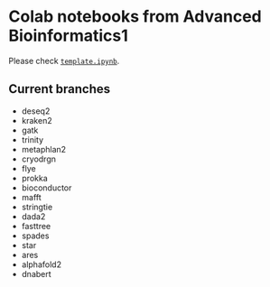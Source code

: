 # Colab notebooks from Advanced Bioinformatics1

Please check [`template.ipynb`](template.ipynb).

## Current branches
- deseq2
- kraken2
- gatk
- trinity
- metaphlan2
- cryodrgn
- flye
- prokka
- bioconductor
- mafft
- stringtie
- dada2
- fasttree
- spades
- star
- ares
- alphafold2
- dnabert
